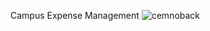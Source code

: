 Campus Expense Management
![cemnoback](https://github.com/user-attachments/assets/1f5e5b2c-835a-4862-b3d4-beb879736e4d)
